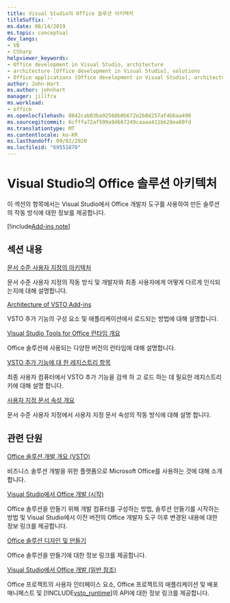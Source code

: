 ```yaml
---
title: Visual Studio의 Office 솔루션 아키텍처
titleSuffix: ''
ms.date: 08/14/2019
ms.topic: conceptual
dev_langs:
- VB
- CSharp
helpviewer_keywords:
- Office development in Visual Studio, architecture
- architecture [Office development in Visual Studio], solutions
- Office applications [Office development in Visual Studio], architecture
author: John-Hart
ms.author: johnhart
manager: jillfra
ms.workload:
- office
ms.openlocfilehash: 0842cab03ba92568b0b672e2b8d257af4b6aa490
ms.sourcegitcommit: 6cfffa72af599a9d667249caaaa411bb28ea69fd
ms.translationtype: MT
ms.contentlocale: ko-KR
ms.lasthandoff: 09/02/2020
ms.locfileid: "69551870"
---
```

# <a name="architecture-of-office-solutions-in-visual-studio"></a>Visual Studio의 Office 솔루션 아키텍처
  이 섹션의 항목에서는 Visual Studio에서 Office 개발자 도구를 사용하여 만든 솔루션의 작동 방식에 대한 정보를 제공합니다.

[!include[Add-ins note](includes/addinsnote.md)]

## <a name="in-this-section"></a>섹션 내용

[문서 수준 사용자 지정의 아키텍처](../vsto/architecture-of-document-level-customizations.md)

문서 수준 사용자 지정의 작동 방식 및 개발자와 최종 사용자에게 어떻게 다르게 인식되는지에 대해 설명합니다.

[Architecture of VSTO Add-ins](../vsto/architecture-of-vsto-add-ins.md)

VSTO 추가 기능의 구성 요소 및 애플리케이션에서 로드되는 방법에 대해 설명합니다.

[Visual Studio Tools for Office 런타임 개요](../vsto/visual-studio-tools-for-office-runtime-overview.md)

Office 솔루션에 사용되는 다양한 버전의 런타임에 대해 설명합니다.

[VSTO 추가 기능에 대 한 레지스트리 항목](../vsto/registry-entries-for-vsto-add-ins.md)

최종 사용자 컴퓨터에서 VSTO 추가 기능을 검색 하 고 로드 하는 데 필요한 레지스트리 키에 대해 설명 합니다.

[사용자 지정 문서 속성 개요](../vsto/custom-document-properties-overview.md)

문서 수준 사용자 지정에서 사용자 지정 문서 속성의 작동 방식에 대해 설명 합니다.

## <a name="related-sections"></a>관련 단원

[Office 솔루션 개발 개요 &#40;VSTO&#41;](../vsto/office-solutions-development-overview-vsto.md)

비즈니스 솔루션 개발을 위한 플랫폼으로 Microsoft Office를 사용하는 것에 대해 소개합니다.

[Visual Studio에서 Office 개발 &#40;시작&#41;](../vsto/getting-started-office-development-in-visual-studio.md)

Office 솔루션을 만들기 위해 개발 컴퓨터를 구성하는 방법, 솔루션 만들기를 시작하는 방법 및 Visual Studio에서 이전 버전의 Office 개발자 도구 이후 변경된 내용에 대한 정보 링크를 제공합니다.

[Office 솔루션 디자인 및 만들기](../vsto/designing-and-creating-office-solutions.md)

Office 솔루션을 만들기에 대한 정보 링크를 제공합니다.

[Visual Studio에서 Office 개발 &#40;일반 참조&#41;](../vsto/general-reference-office-development-in-visual-studio.md)

Office 프로젝트의 사용자 인터페이스 요소, Office 프로젝트의 애플리케이션 및 배포 매니페스트 및 [!INCLUDE[vsto_runtime](../vsto/includes/vsto-runtime-md.md)]의 API에 대한 정보 링크를 제공합니다.

